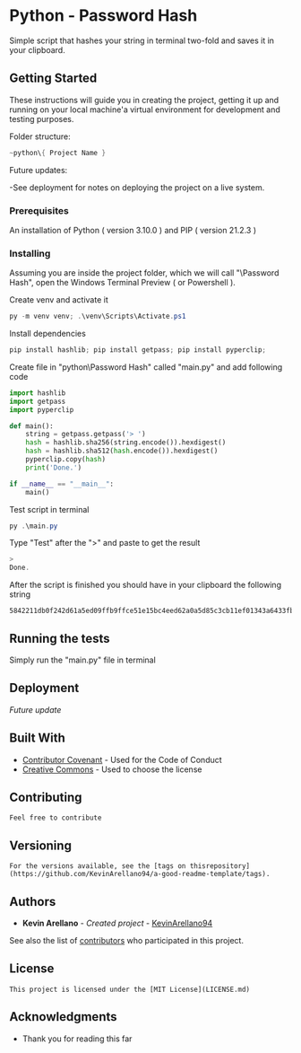 # Python - Password Hash

Simple script that hashes your string in terminal two-fold and saves it in your clipboard.

## Getting Started

These instructions will guide you in creating the project, getting it up and running on your local machine'a virtual environment for development and testing purposes.

Folder structure:

```PowerShell
~python\{ Project Name }
```

Future updates:

-See deployment for notes on deploying the project on a live system.

### Prerequisites

An installation of Python ( version 3.10.0 ) and PIP ( version 21.2.3 )

### Installing

Assuming you are inside the project folder, which we will call "\Password Hash", open the Windows Terminal Preview ( or Powershell ).

Create venv and activate it
```PowerShell
py -m venv venv; .\venv\Scripts\Activate.ps1
```
Install dependencies

```PowerShell
pip install hashlib; pip install getpass; pip install pyperclip;
```

Create file in "python\Password Hash" called "main.py" and add following code

```Python
import hashlib
import getpass
import pyperclip

def main():
    string = getpass.getpass('> ')
    hash = hashlib.sha256(string.encode()).hexdigest()
    hash = hashlib.sha512(hash.encode()).hexdigest()
    pyperclip.copy(hash)
    print('Done.')

if __name__ == "__main__":
    main()
```

Test script in terminal

```PowerShell
py .\main.py
```

Type "Test" after the ">" and paste to get the result

```PowerShell
> 
Done.
```

After the script is finished you should have in your clipboard the following string

```
5842211db0f242d61a5ed09ffb9ffce51e15bc4eed62a0a5d85c3cb11ef01343a6433fb3a8a649d57e488df0c087db2079a0ddb031346162661a0427d37a1b38
```

## Running the tests

Simply run the "main.py" file in terminal

## Deployment

*Future update*

## Built With

  - [Contributor Covenant](https://www.contributor-covenant.org/) - Used
    for the Code of Conduct
  - [Creative Commons](https://creativecommons.org/) - Used to choose
    the license

## Contributing

    Feel free to contribute

## Versioning

    For the versions available, see the [tags on thisrepository](https://github.com/KevinArellano94/a-good-readme-template/tags).

## Authors

  - **Kevin Arellano** - *Created project* - [KevinArellano94](https://github.com/KevinArellano94)

See also the list of
[contributors](https://github.com/KevinArellano94/Python-Password-Hash/graphs/contributors)
who participated in this project.

## License

    This project is licensed under the [MIT License](LICENSE.md)

## Acknowledgments

  - Thank you for reading this far